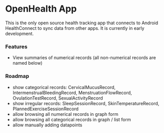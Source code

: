 # OpenHealth App
This is the only open source health tracking app that connects to Android HealthConnect to 
sync data from other apps. It is currently in early development.

### Features
- View summaries of numerical records (all non-numerical records are named below)

### Roadmap
- show categorical records: CervicalMucusRecord, IntermenstrualBleedingRecord, MenstruationFlowRecord, OvulationTestRecord, SexualActivityRecord
- show irregular records: SleepSessionRecord, SkinTemperatureRecord, PlannedExerciseSessionRecord
- allow browsing all numerical records in graph form
- allow browsing all categorical records in graph / list form
- allow manually adding datapoints
